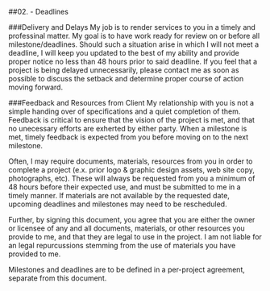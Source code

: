##02. - Deadlines

###Delivery and Delays
My job is to render services to you in a timely and professinal matter. My goal is to have work ready for review on or before all milestone/deadlines. Should such a situation arise in which I will not meet a deadline, I will keep you updated to the best of my ability and provide proper notice no less than 48 hours prior to said deadline. If you feel that a project is being delayed unnecessarily, please contact me as soon as possible to discuss the setback and determine proper course of action moving forward.

###Feedback and Resources from Client
My relationship with you is not a simple handing over of specifications and a quiet completion of them. Feedback is critical to ensure that the vision of the project is met, and that no unecessary efforts are exherted by either party. When a milestone is met, timely feedback is expected from you before moving on to the next milestone.

Often, I may require documents, materials, resources from you in order to complete a project (e.x. prior logo & graphic design assets, web site copy, photographs, etc). These will always be requested from you a minimum of 48 hours before their expected use, and must be submitted to me in a timely manner. If materials are not available by the requested date, upcoming deadlines and milestones may need to be rescheduled.

Further, by signing this document, you agree that you are either the owner or licensee of any and all documents, materials, or other resources you provide to me, and that they are legal to use in the project. I am not liable for an legal repurcussions stemming from the use of materials you have provided to me.

Milestones and deadlines are to be defined in a per-project agreement, separate from this document.
